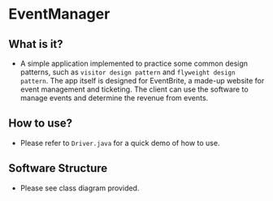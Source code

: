 # EventManager

## What is it?

- A simple application implemented to practice some common design patterns, such as `visitor design pattern` and `flyweight design pattern`. The app itself is designed for EventBrite, a made-up website for event management and ticketing. The client can use the software to manage events and determine the revenue from events.



## How to use?

- Please refer to `Driver.java` for a quick demo of how to use.

## Software Structure

- Please see class diagram provided.
